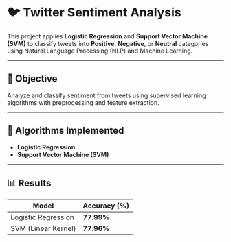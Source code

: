 # 🐦 Twitter Sentiment Analysis

This project applies **Logistic Regression** and **Support Vector Machine (SVM)** to classify tweets into **Positive**, **Negative**, or **Neutral** categories using Natural Language Processing (NLP) and Machine Learning.

---

## 🎯 Objective
Analyze and classify sentiment from tweets using supervised learning algorithms with preprocessing and feature extraction.

---

## 🧠 Algorithms Implemented
- **Logistic Regression**
- **Support Vector Machine (SVM)**

---

## 📊 Results

| Model                | Accuracy (%) |
|---------------------|--------------|
| Logistic Regression | **77.99%**   |
| SVM (Linear Kernel) | **77.96%**   |
